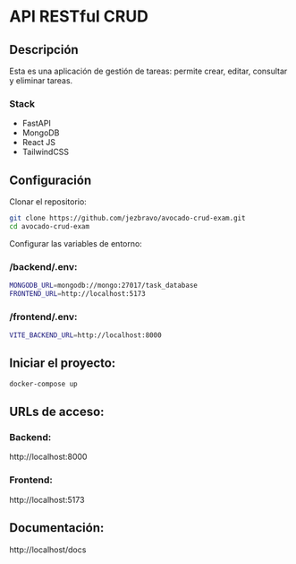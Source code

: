 # API RESTful CRUD

## Descripción

Esta es una aplicación de gestión de tareas: permite crear, editar, consultar y eliminar tareas.

### Stack

- FastAPI
- MongoDB
- React JS
- TailwindCSS

## Configuración

Clonar el repositorio:

```sh
git clone https://github.com/jezbravo/avocado-crud-exam.git
cd avocado-crud-exam
```

Configurar las variables de entorno:

### /backend/.env:

```sh
MONGODB_URL=mongodb://mongo:27017/task_database
FRONTEND_URL=http://localhost:5173
```

### /frontend/.env:

```sh
VITE_BACKEND_URL=http://localhost:8000
```

## Iniciar el proyecto:

```sh
docker-compose up
```

## URLs de acceso:

### Backend:

http://localhost:8000

### Frontend:

http://localhost:5173

## Documentación:

http://localhost/docs
